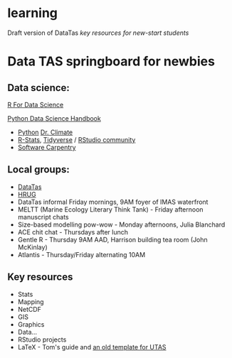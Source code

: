 # learning

Draft version of DataTas *key resources for new-start students*

# Data TAS springboard for newbies

## Data science:

[R For Data Science](http://r4ds.had.co.nz/)

[Python Data Science Handbook](https://jakevdp.github.io/PythonDataScienceHandbook/)

* [Python](https://www.python.org/) [Dr. Climate](https://drclimate.wordpress.com/)
* [R-Stats](https://www.r-project.org/), [Tidyverse](https://www.tidyverse.org/) / [RStudio community](https://community.rstudio.com/)
* [Software Carpentry](https://software-carpentry.org/)

## Local groups:

* [DataTas](datatas.com/)
* [HRUG](https://www.meetup.com/Hobart-R-Users-Group/)
* DataTas informal Friday mornings, 9AM foyer of IMAS waterfront
* MELTT (Marine Ecology Literary Think Tank) - Friday afternoon manuscript chats 
* Size-based modelling pow-wow -  Monday afternoons, Julia Blanchard
* ACE chit chat - Thursdays after lunch
* Gentle R - Thursday 9AM AAD, Harrison building tea room (John McKinlay)
* Atlantis - Thursday/Friday alternating 10AM

## Key resources

* Stats
* Mapping
* NetCDF
* GIS
* Graphics
* Data…
* RStudio projects
* LaTeX - Tom's guide and [an old template for UTAS](https://github.com/DataScienceHobart/utas_latex_thesis)
